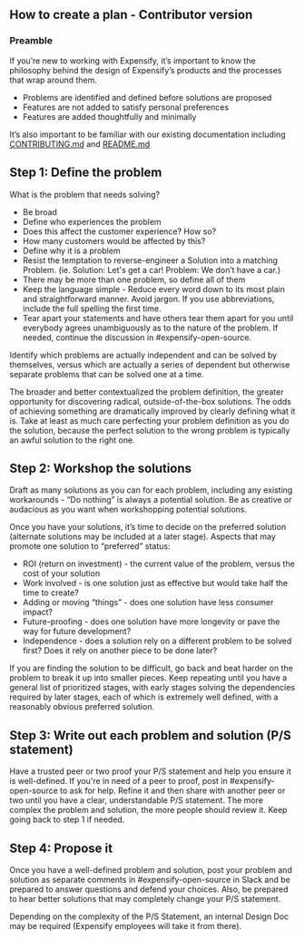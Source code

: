 ## How to create a plan - Contributor version

### Preamble 
If you’re new to working with Expensify, it’s important to know the philosophy behind the design of Expensify’s products and the processes that wrap around them.
- Problems are identified and defined before solutions are proposed
- Features are not added to satisfy personal preferences
- Features are added thoughtfully and minimally

It’s also important to be familiar with our existing documentation including [CONTRIBUTING.md](https://github.com/Expensify/App/blob/main/docs/CONTRIBUTING.md) and [README.md](https://github.com/Expensify/App/blob/main/README.md)

## Step 1: Define the problem
What is the problem that needs solving? 
- Be broad
- Define who experiences the problem
- Does this affect the customer experience? How so? 
- How many customers would be affected by this?
- Define why it is a problem
- Resist the temptation to reverse-engineer a Solution into a matching Problem.  (ie. Solution: Let's get a car! Problem: We don’t have a car.) 
- There may be more than one problem, so define all of them
- Keep the language simple - Reduce every word down to its most plain and straightforward manner.  Avoid jargon. If you use abbreviations, include the full spelling the first time.
- Tear apart your statements and have others tear them apart for you until everybody agrees unambiguously as to the nature of the problem. If needed, continue the discussion in #expensify-open-source.

Identify which problems are actually independent and can be solved by themselves, versus which are actually a series of dependent but otherwise separate problems that can be solved one at a time.

The broader and better contextualized the problem definition, the greater opportunity for discovering radical, outside-of-the-box solutions. The odds of achieving something are dramatically improved by clearly defining what it is. Take at least as much care perfecting your problem definition as you do the solution, because the perfect solution to the wrong problem is typically an awful solution to the right one.

## Step 2: Workshop the solutions
Draft as many solutions as you can for each problem, including any existing workarounds - “Do nothing” is always a potential solution. Be as creative or audacious as you want when workshopping potential solutions.

Once you have your solutions, it’s time to decide on the preferred solution (alternate solutions may be included at a later stage). Aspects that may promote one solution to “preferred” status:
- ROI (return on investment) - the current value of the problem, versus the cost of your solution
- Work involved - is one solution just as effective but would take half the time to create?
- Adding or moving “things” - does one solution have less consumer impact?
- Future-proofing - does one solution have more longevity or pave the way for future development?
- Independence - does a solution rely on a different problem to be solved first? Does it rely on another piece to be done later?

If you are finding the solution to be difficult, go back and beat harder on the problem to break it up into smaller pieces. Keep repeating until you have a general list of prioritized stages, with early stages solving the dependencies required by later stages, each of which is extremely well defined, with a reasonably obvious preferred solution.

## Step 3: Write out each problem and solution (P/S statement)
Have a trusted peer or two proof your P/S statement and help you ensure it is well-defined. If you're in need of a peer to proof, post in #expensify-open-source to ask for help. Refine it and then share with another peer or two until you have a clear, understandable P/S statement. The more complex the problem and solution, the more people should review it. Keep going back to step 1 if needed.

## Step 4: Propose it
Once you have a well-defined problem and solution, post your problem and solution as separate comments in ​​#expensify-open-source in Slack and be prepared to answer questions and defend your choices. Also, be prepared to hear better solutions that may completely change your P/S statement. 

Depending on the complexity of the P/S Statement, an internal Design Doc may be required (Expensify employees will take it from there).
